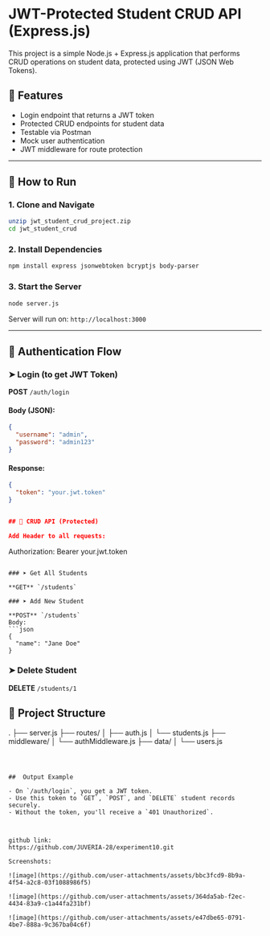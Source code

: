 # JWT-Protected Student CRUD API (Express.js)

This project is a simple Node.js + Express.js application that performs CRUD operations on student data, protected using JWT (JSON Web Tokens).

## 🔧 Features

-  Login endpoint that returns a JWT token
-  Protected CRUD endpoints for student data
-  Testable via Postman
-  Mock user authentication
-  JWT middleware for route protection

---

## 🚀 How to Run

### 1. Clone and Navigate

```bash
unzip jwt_student_crud_project.zip
cd jwt_student_crud
```

### 2. Install Dependencies

```bash
npm install express jsonwebtoken bcryptjs body-parser
```

### 3. Start the Server

```bash
node server.js
```

Server will run on: `http://localhost:3000`

---

## 🔐 Authentication Flow

### ➤ Login (to get JWT Token)

**POST** `/auth/login`

#### Body (JSON):
```json
{
  "username": "admin",
  "password": "admin123"
}
```

#### Response:
```json
{
  "token": "your.jwt.token"
}


## 🧪 CRUD API (Protected)

Add Header to all requests:
```
Authorization: Bearer your.jwt.token
```

### ➤ Get All Students

**GET** `/students`

### ➤ Add New Student

**POST** `/students`  
Body:
```json
{
  "name": "Jane Doe"
}
```

### ➤ Delete Student

**DELETE** `/students/1`



## 📁 Project Structure


.
├── server.js
├── routes/
│   ├── auth.js
│   └── students.js
├── middleware/
│   └── authMiddleware.js
├── data/
│   └── users.js
```



##  Output Example

- On `/auth/login`, you get a JWT token.
- Use this token to `GET`, `POST`, and `DELETE` student records securely.
- Without the token, you'll receive a `401 Unauthorized`.



github link:
https://github.com/JUVERIA-28/experiment10.git

Screenshots:

![image](https://github.com/user-attachments/assets/bbc3fcd9-8b9a-4f54-a2c8-03f1088986f5)

![image](https://github.com/user-attachments/assets/364da5ab-f2ec-4434-83a9-c1a44fa231bf)

![image](https://github.com/user-attachments/assets/e47dbe65-0791-4be7-888a-9c367ba04c6f)












